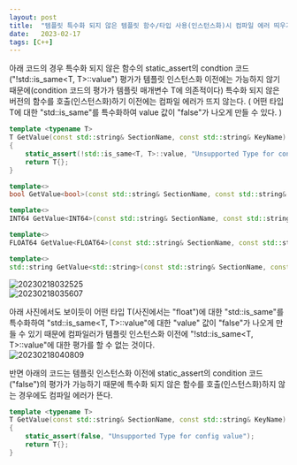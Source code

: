 ```yaml
---
layout: post
title:  "템플릿 특수화 되지 않은 템플릿 함수/타입 사용(인스턴스화)시 컴파일 에러 띄우기"
date:   2023-02-17
tags: [C++]
---          
```


아래 코드의 경우 특수화 되지 않은 함수의 static_assert의 condtion 코드("!std::is_same<T, T>::value") 평가가 템플릿 인스턴스화 이전에는 가능하지 않기 때문에(condition 코드의 평가가 템플릿 매개변수 T에 의존적이다) 특수화 되지 않은 버전의 함수를 호출(인스턴스화)하기 이전에는 컴파일 에러가 뜨지 않는다. ( 어떤 타입 T에 대한 "std::is_same"를 특수화하여 value 값이 "false"가 나오게 만들 수 있다. )        
```cpp
template <typename T>
T GetValue(const std::string& SectionName, const std::string& KeyName) const
{
    static_assert(!std::is_same<T, T>::value, "Unsupported Type for config value");
    return T{};
}

template<>
bool GetValue<bool>(const std::string& SectionName, const std::string& KeyName) const;

template<>
INT64 GetValue<INT64>(const std::string& SectionName, const std::string& KeyName) const;

template<>
FLOAT64 GetValue<FLOAT64>(const std::string& SectionName, const std::string& KeyName) const;

template<>
std::string GetValue<std::string>(const std::string& SectionName, const std::string& KeyName) const;
```
                
![20230218032525](https://user-images.githubusercontent.com/33873804/219750546-ffbdfbef-b642-4933-a55f-b65f8d3233e4.png)                  
![20230218035607](https://user-images.githubusercontent.com/33873804/219760212-66ffdd3c-3c0b-40d5-b060-f6470b0a5d2c.png)                  
                 
아래 사진에서도 보이듯이 어떤 타입 T(사진에서는 "float")에 대한 "std::is_same"를 특수화하여 "std::is_same<T, T>::value"에 대한 "value" 값이 "false"가 나오게 만들 수 있기 때문에 컴파일러가 템플릿 인스턴스화 이전에 "!std::is_same<T, T>::value"에 대한 평가를 할 수 없는 것이다.          
![20230218040809](https://user-images.githubusercontent.com/33873804/219764672-422e0759-5aa7-4ee8-921e-04a3a98170c9.png)        
            
            
          
반면 아래의 코드는 템플릿 인스턴스화 이전에 static_assert의 condition 코드("false")의 평가가 가능하기 때문에 특수화 되지 않은 함수를 호출(인스턴스화)하지 않는 경우에도 컴파일 에러가 뜬다.    
```cpp
template <typename T>
T GetValue(const std::string& SectionName, const std::string& KeyName) const
{
    static_assert(false, "Unsupported Type for config value");
    return T{};
}
```
            
